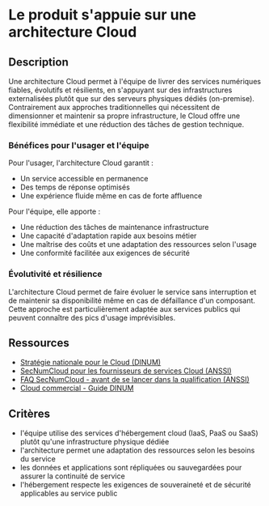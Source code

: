 # Le produit s'appuie sur une architecture Cloud

## Description

Une architecture Cloud permet à l'équipe de livrer des services
numériques fiables, évolutifs et résilients, en s'appuyant sur des
infrastructures externalisées plutôt que sur des serveurs physiques
dédiés (on-premise). Contrairement aux approches traditionnelles qui
nécessitent de dimensionner et maintenir sa propre infrastructure, le
Cloud offre une flexibilité immédiate et une réduction des tâches de
gestion technique.

### Bénéfices pour l'usager et l'équipe

Pour l'usager, l'architecture Cloud garantit :

- Un service accessible en permanence
- Des temps de réponse optimisés
- Une expérience fluide même en cas de forte affluence

Pour l'équipe, elle apporte :

- Une réduction des tâches de maintenance infrastructure
- Une capacité d'adaptation rapide aux besoins métier
- Une maîtrise des coûts et une adaptation des ressources selon l'usage
- Une conformité facilitée aux exigences de sécurité

### Évolutivité et résilience

L'architecture Cloud permet de faire évoluer le service sans
interruption et de maintenir sa disponibilité même en cas de
défaillance d'un composant. Cette approche est particulièrement
adaptée aux services publics qui peuvent connaître des pics d'usage
imprévisibles.

## Ressources

- [Stratégie nationale pour le Cloud (DINUM)](https://www.numerique.gouv.fr/actualites/le-gouvernement-annonce-sa-strategie-nationale-pour-le-cloud/)
- [SecNumCloud pour les fournisseurs de services Cloud (ANSSI)](https://cyber.gouv.fr/secnumcloud-pour-les-fournisseurs-de-services-cloud)
- [FAQ SecNumCloud - avant de se lancer dans la qualification (ANSSI)](https://cyber.gouv.fr/faq-avant-de-se-lancer-dans-la-qualification-secnumcloud)
- [Cloud commercial - Guide DINUM](https://www.numerique.gouv.fr/services/cloud/cloud-commercial/)

## Critères

- l'équipe utilise des services d'hébergement cloud (IaaS, PaaS ou
  SaaS) plutôt qu'une infrastructure physique dédiée
- l'architecture permet une adaptation des ressources selon les
  besoins du service
- les données et applications sont répliquées ou sauvegardées pour
  assurer la continuité de service
- l'hébergement respecte les exigences de souveraineté et de sécurité
  applicables au service public
